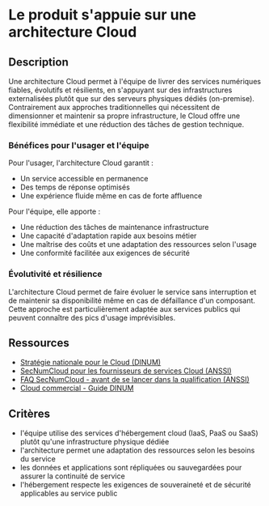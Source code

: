 # Le produit s'appuie sur une architecture Cloud

## Description

Une architecture Cloud permet à l'équipe de livrer des services
numériques fiables, évolutifs et résilients, en s'appuyant sur des
infrastructures externalisées plutôt que sur des serveurs physiques
dédiés (on-premise). Contrairement aux approches traditionnelles qui
nécessitent de dimensionner et maintenir sa propre infrastructure, le
Cloud offre une flexibilité immédiate et une réduction des tâches de
gestion technique.

### Bénéfices pour l'usager et l'équipe

Pour l'usager, l'architecture Cloud garantit :

- Un service accessible en permanence
- Des temps de réponse optimisés
- Une expérience fluide même en cas de forte affluence

Pour l'équipe, elle apporte :

- Une réduction des tâches de maintenance infrastructure
- Une capacité d'adaptation rapide aux besoins métier
- Une maîtrise des coûts et une adaptation des ressources selon l'usage
- Une conformité facilitée aux exigences de sécurité

### Évolutivité et résilience

L'architecture Cloud permet de faire évoluer le service sans
interruption et de maintenir sa disponibilité même en cas de
défaillance d'un composant. Cette approche est particulièrement
adaptée aux services publics qui peuvent connaître des pics d'usage
imprévisibles.

## Ressources

- [Stratégie nationale pour le Cloud (DINUM)](https://www.numerique.gouv.fr/actualites/le-gouvernement-annonce-sa-strategie-nationale-pour-le-cloud/)
- [SecNumCloud pour les fournisseurs de services Cloud (ANSSI)](https://cyber.gouv.fr/secnumcloud-pour-les-fournisseurs-de-services-cloud)
- [FAQ SecNumCloud - avant de se lancer dans la qualification (ANSSI)](https://cyber.gouv.fr/faq-avant-de-se-lancer-dans-la-qualification-secnumcloud)
- [Cloud commercial - Guide DINUM](https://www.numerique.gouv.fr/services/cloud/cloud-commercial/)

## Critères

- l'équipe utilise des services d'hébergement cloud (IaaS, PaaS ou
  SaaS) plutôt qu'une infrastructure physique dédiée
- l'architecture permet une adaptation des ressources selon les
  besoins du service
- les données et applications sont répliquées ou sauvegardées pour
  assurer la continuité de service
- l'hébergement respecte les exigences de souveraineté et de sécurité
  applicables au service public
